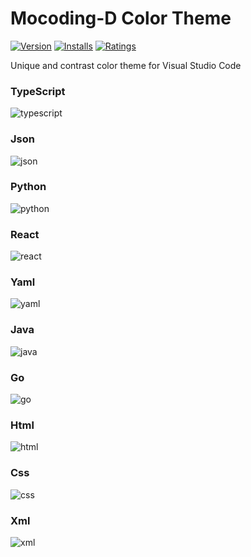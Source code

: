 # Mocoding-D Color Theme

[![Version](https://vsmarketplacebadge.apphb.com/version/mocoding.theme-mocoding-d.svg)](https://marketplace.visualstudio.com/items?itemName=mocoding.theme-mocoding-d)
[![Installs](https://vsmarketplacebadge.apphb.com/installs/mocoding.theme-mocoding-d.svg)](https://marketplace.visualstudio.com/items?itemName=mocoding.theme-mocoding-d)
[![Ratings](https://vsmarketplacebadge.apphb.com/rating/mocoding.theme-mocoding-d.svg)](https://marketplace.visualstudio.com/items?itemName=mocoding.theme-mocoding-d)

Unique and contrast color theme for Visual Studio Code


### TypeScript

![typescript](img/typescript.png)

### Json

![json](img/json.png)
### Python

![python](img/python.png)

### React

![react](img/react.png)

### Yaml

![yaml](img/yaml.png)

### Java

![java](img/java.png)

### Go

![go](img/go.png)

### Html

![html](img/html.png)

### Css

![css](img/css.png)

### Xml

![xml](img/xml.png)

